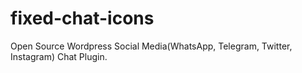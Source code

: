 # fixed-chat-icons
Open Source Wordpress Social Media(WhatsApp, Telegram, Twitter, Instagram) Chat Plugin.
